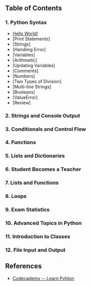 ## Table of Contents

### 1. Python Syntax
* [Hello World!](https://github.com/JuliaTorrejon/Learn-Python/blob/master/src/Python_Syntax/Hello_World!.md)
* [Print Statements]
* [Strings]
* [Handling Error]
* [Variables] 
* [Arithmetic]
* [Updating Variables]
* [Comments]
* [Numbers]
* [Two Types of Division]
* [Multi-line Strings]
* [Booleans]
* [ValueError]
* [Review]

### 2. Strings and Console Output

### 3. Conditionals and Control Flow

### 4. Functions

### 5. Lists and Dictionaries

### 6. Student Becomes a Teacher

### 7. Lists and Functions

### 8. Loops

### 9. Exam Statistics

### 10. Advanced Topics in Python

### 11. Introduction to Classes

### 12. File Input and Output



## References

* [Codecademy -- Learn Pyhton](https://www.codecademy.com/courses/learn-python)
